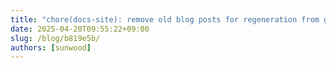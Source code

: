 ```yaml
---
title: "chore(docs-site): remove old blog posts for regeneration from git history"
date: 2025-04-20T09:55:22+09:00
slug: /blog/b819e5b/
authors: [sunwood]
---
```



